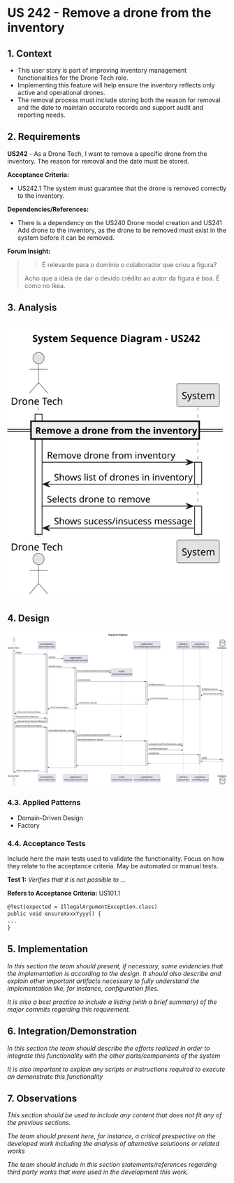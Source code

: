 # US 242 - Remove a drone from the inventory


## 1. Context

* This user story is part of improving inventory management functionalities for the Drone Tech role.
* Implementing this feature will help ensure the inventory reflects only active and operational drones. 
* The removal process must include storing both the reason for removal and the date to maintain accurate records and support
audit and reporting needs.

## 2. Requirements

**US242** - As a Drone Tech, I want to remove a specific drone from the inventory. The reason for removal and the date must be stored.


**Acceptance Criteria:**

- US242.1 The system must guarantee that the drone is removed correctly to the inventory.


**Dependencies/References:**

* There is a dependency on the US240 Drone model creation and US241 Add drone to the inventory, as the drone to be removed must exist in the system before it can be removed.

**Forum Insight:**

>> É relevante para o domínio o colaborador que criou a figura?
>
> Acho que a ideia de dar o devido crédito ao autor da figura é boa. É como no Ikea.


## 3. Analysis

![System Sequence Diagram](images/system-sequence-diagram-US242.svg)

## 4. Design

![Sequence Diagram](images/sequence-diagram-US242.svg)

### 4.3. Applied Patterns

- Domain-Driven Design
- Factory

### 4.4. Acceptance Tests

Include here the main tests used to validate the functionality. Focus on how they relate to the acceptance criteria. May be automated or manual tests.

**Test 1:** *Verifies that it is not possible to ...*

**Refers to Acceptance Criteria:** US101.1


```
@Test(expected = IllegalArgumentException.class)
public void ensureXxxxYyyy() {
...
}
````

## 5. Implementation

*In this section the team should present, if necessary, some evidencies that the implementation is according to the design. It should also describe and explain other important artifacts necessary to fully understand the implementation like, for instance, configuration files.*

*It is also a best practice to include a listing (with a brief summary) of the major commits regarding this requirement.*

## 6. Integration/Demonstration

*In this section the team should describe the efforts realized in order to integrate this functionality with the other parts/components of the system*

*It is also important to explain any scripts or instructions required to execute an demonstrate this functionality*

## 7. Observations

*This section should be used to include any content that does not fit any of the previous sections.*

*The team should present here, for instance, a critical prespective on the developed work including the analysis of alternative solutioons or related works*

*The team should include in this section statements/references regarding third party works that were used in the development this work.*

